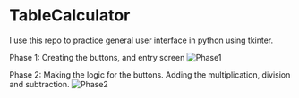 # TableCalculator
I use this repo to practice general user interface in python using tkinter.



Phase 1: Creating the buttons, and entry screen
![Phase1](https://user-images.githubusercontent.com/97133672/161827048-d528a56a-2822-49bb-ad17-8295d57835bd.png)


Phase 2: Making the logic for the buttons. Adding the multiplication, division and subtraction.
![Phase2](https://user-images.githubusercontent.com/97133672/161881878-fadeaf8d-c975-4eb6-bdfb-0df6ba35049f.png)


 
